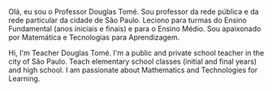 Olá, 
eu sou o Professor Douglas Tomé. Sou professor da rede pública e da rede particular da cidade de São Paulo. 
Leciono para turmas do Ensino Fundamental (anos iniciais e finais) e para o Ensino Médio.
Sou apaixonado por Matemática e Tecnologias para Aprendizagem.

Hi, I'm Teacher Douglas Tomé. I'm a public and private school teacher in the city of São Paulo.
Teach elementary school classes (initial and final years) and high school.
I am passionate about Mathematics and Technologies for Learning.

<!---
PoieDouglas/PoieDouglas is a ✨ special ✨ repository because its `README.md` (this file) appears on your GitHub profile.
You can click the Preview link to take a look at your changes.
--->
